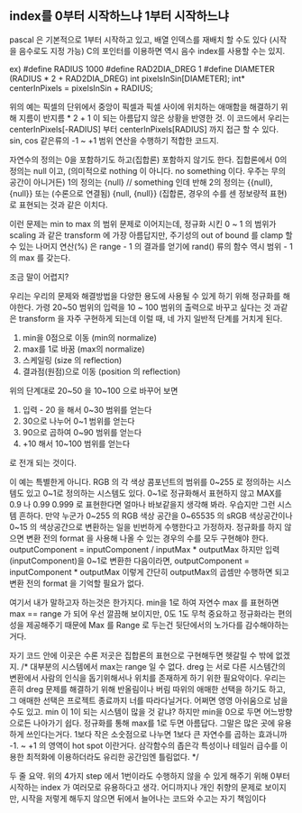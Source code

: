 ## index를 0부터 시작하느냐 1부터 시작하느냐

pascal 은 기본적으로 1부터 시작하고 있고, 배열 인덱스를 재배치 할 수도 있다 (시작을 음수로도 지정 가능)
C의 포인터를 이용하면 역시 음수 index를 사용할 수는 있지.

ex)
#define RADIUS 1000
#define RAD2DIA_DREG 1
#define DIAMETER (RADIUS * 2 + RAD2DIA_DREG)
int pixelsInSin[DIAMETER];
int* centerInPixels = pixelsInSin + RADIUS;

위의 예는 픽셀의 단위에서 중앙이 픽셀과 픽셀 사이에 위치하는 애매함을 해결하기 위해
지름이 반지름 * 2 + 1 이 되는 아름답지 않은 상황을 반영한 것.
이 코드에서 우리는 centerInPixels[-RADIUS] 부터 centerInPixels[RADIUS] 까지 접근 할 수 있다.
sin, cos 같은류의 -1 ~ +1 범위 연산을 수행하기 적합한 코드지.

자연수의 정의는 0을 포함하기도 하고(집합론) 포함하지 않기도 한다.
집합론에서 0의 정의는 null 이고, (의미적으로 nothing 이 아니다. no something 이다. 우주는 무의 공간이 아니거든)
1의 정의는 {null} // something
인데 반해
2의 정의는 {{null}, {null}} 또는 (수론으로 연결됨)
{null, {null}} (집합론, 경우의 수를 센 정보량적 표현)
로 표현되는 것과 같은 이치다.

이런 문제는 min to max 의 범위 문제로 이어지는데,
정규화 시킨 0 ~ 1 의 범위가 scaling 과 같은 transform 에 가장 아름답지만,
주기성의 out of bound 를 clamp 할 수 있는 나머지 연산(%) 은 range - 1 의 결과를 얻기에
rand() 류의 함수 역시 범위 - 1 의 max 를 갖는다.

조금 말이 어렵지?

우리는 우리의 문제와 해결방법을 다양한 용도에 사용될 수 있게 하기 위해 정규화를 해야한다.
가령 20~50 범위의 입력을 10 ~ 100 범위의 출력으로 바꾸고 싶다는 것 과같은 transform 을 자주 구현하게 되는데
이럴 때, 네 가지 일반적 단계를 거치게 된다.

1. min을 0점으로 이동 (min의 normalize)
2. max를 1로 바꿈 (max의 normalize)
3. 스케일링 (size 의 reflection)
4. 결과점(원점)으로 이동 (position 의 reflection)

위의 단계대로 20~50 을 10~100 으로 바꾸어 보면

1. 입력 - 20 을 해서 0~30 범위를 얻는다
2. 30으로 나누어 0~1 범위를 얻는다
3. 90으로 곱하여 0~90 범위를 얻는다
4. +10 해서 10~100 범위를 얻는다

로 전개 되는 것이다.

이 예는 특별한게 아니다.
RGB 의 각 색상 콤포넌트의 범위를 0~255 로 정의하는 시스템도 있고 0~1로 정의하는 시스템도 있다.
0~1로 정규화해서 표현하지 않고 MAX를 0.9 나 0.99 0.999 로 표현한다면 얼마나 바보같을지 생각해 봐라. 우습지만 그런 시스템 흔하다.
만약 누군가 0~255 의 RGB 색상 공간을 0~65535 의 sRGB 색상공간이나 0~15 의 색상공간으로 변환하는 일을 빈번하게 수행한다고 가정하자.
정규화를 하지 않으면 변환 전의 format 을 사용해 나올 수 있는 경우의 수를 모두 구현해야 한다.
outputComponent = inputComponent / inputMax * outputMax
하지만 입력(inputComponent)을 0~1로 변환한 다음이라면,
outputComponent = inputComponent * outputMax
이렇게 간단히 outputMax의 곱셈만 수행하면 되고 변환 전의 format 을 기억할 필요가 없다.

여기서 내가 말하고자 하는것은 한가지다.
min을 1로 하여 자연수 max 를 표현하면 max == range 가 되어 우선 깔끔해 보이지만,
0도 1도 무척 중요하고 정규화라는 편의성을 제공해주기 때문에 Max 를 Range 로 두는건 뒷단에서의 노가다를 감수해야하는거다.

자기 코드 안에 이곳은 수론 저곳은 집합론의 표현으로 구현해두면 헷갈릴 수 밖에 없겠지.
/*
대부분의 시스템에서 max는 range 일 수 없다.
dreg 는 서로 다른 시스템간의 변환에서 사람의 인식을 돕기위해서나 위치를 존재하게 하기 위한 필요악이다.
우리는 흔히 dreg 문제를 해결하기 위해 반올림이나 버림 따위의 애매한 선택을 하기도 하고,
그 애매한 선택은 프로젝트 종료까지 너를 따라다닐거다. 어쩌면 영영 아쉬움으로 남을 수도 있고.
min 이 1이 되는 시스템이 많을 것 같냐?
하지만 min을 0으로 두면 어느방향으로든 나아가기 쉽다.
정규화를 통해 max를 1로 두면 아름답다. 그말은 많은 곳에 유용하게 쓰인다는거다.
1보다 작은 소숫점으로 나누면 1보다 큰 자연수를 곱하는 효과니까 -1. ~ +1 의 영역이 hot spot 이란거다.
삼각함수의 좁은각 특성이나 테일러 급수를 이용한 최적화에 이용하더라도 유리한 공간임엔 틀림없다.
*/

두 줄 요약.
위의 4가지 step 에서 1번이라도 수행하지 않을 수 있게 해주기 위해 0부터 시작하는 index 가 여러모로 유용하다고 생각.
어디까지나 개인 취향의 문제로 보이지만, 시작을 저렇게 해두지 않으면 뒤에서 늘어나는 코드와 수고는 자기 책임이다
